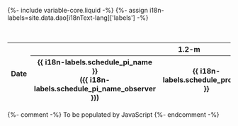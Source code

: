 {%- include variable-core.liquid -%}
{%- assign i18n-labels=site.data.dao[i18nText-lang]['labels'] -%}

<table id="schedule_table" class="table small">
    <caption>{{ i18n-labels.this_week }}</caption>
    <thead>
        <tr>
            <th rowspan="2">Date</th>
            <th colspan="3">1.2-m</th>
            <th colspan="3">1.8-m</th>
        </tr>
        <tr>
            <th>{{ i18n-labels.schedule_pi_name }}<br />({{ i18n-labels.schedule_pi_name_observer }})</th>
            <th>{{ i18n-labels.schedule_program }}</th>
            <th>Instr.<br />{{ i18n-labels.schedule_detector }}</th>
            <th>{{ i18n-labels.schedule_pi_name }}<br />({{ i18n-labels.schedule_pi_name_observer }})</th>
            <th>{{ i18n-labels.schedule_program }}</th>
            <th>Instr.<br />{{ i18n-labels.schedule_detector }}</th>
        </tr>
    </thead>
    <tbody></tbody>
</table>

{%- comment -%}
To be populated by JavaScript
{%- endcomment -%}
<table id="complete_schedule_table" class="table small mrgn-tp-md"></table>